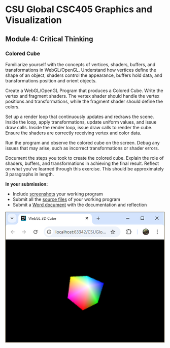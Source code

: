 # CSU Global CSC405 Graphics and Visualization

## Module 4: Critical Thinking        

### Colored Cube

Familiarize yourself with the concepts of vertices, shaders,  buffers, and transformations in WebGL/OpenGL. Understand how vertices  define the shape of an object, shaders control the appearance, buffers  hold data, and transformations position and orient objects.

Create a WebGL/OpenGL Program that produces a Colored Cube.  Write the vertex and fragment shaders. The vertex shader should handle  the vertex positions and transformations, while the fragment shader  should define the colors.

Set up a render loop that continuously updates and redraws the  scene. Inside the loop, apply transformations, update uniform values,  and issue draw calls. Inside the render loop, issue draw calls to render the cube. Ensure the shaders are correctly receiving vertex and color  data.

Run the program and observe the colored cube on the screen.  Debug any issues that may arise, such as incorrect transformations or  shader errors.

Document the steps you took to create the colored cube. Explain the role of shaders, buffers, and transformations in achieving the  final result. Reflect on what you've learned through this exercise. This should be approximately 3 paragraphs in length.

**In your submission:**

- Include [screenshots](./images/) your working program
- Submit all the [source files](./) of your working program
- Submit a [Word document](./doc/Peters_Stephan_CSC405_CT4_Colored_Cube.docx) with the documentation and reflection

![](https://raw.githubusercontent.com/speters33w/CSUGlobal_CSC405/refs/heads/master/CriticalThinking4/images/Figure1b.PNG)